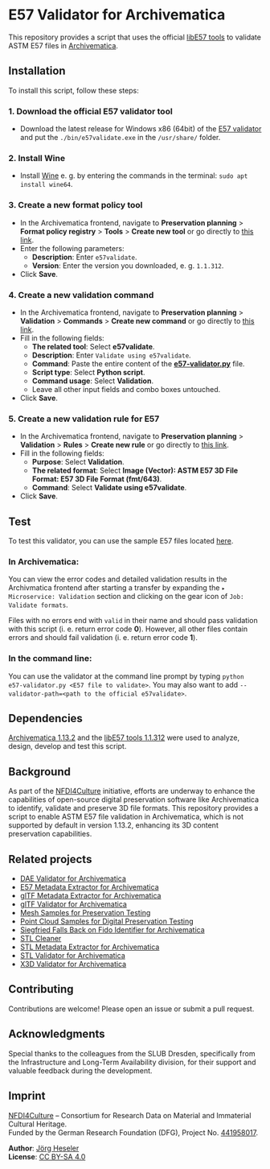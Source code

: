 # E57 Validator for Archivematica

This repository provides a script that uses the official [libE57 tools](http://www.libe57.org/download.html) to validate ASTM E57 files in [Archivematica](https://www.archivematica.org/).

## Installation

To install this script, follow these steps:

### 1. Download the official E57 validator tool

- Download the latest release for Windows x86 (64bit) of the [E57 validator](http://www.libe57.org/download.html) and put the `./bin/e57validate.exe` in the `/usr/share/` folder.

### 2. Install Wine

- Install [Wine](https://www.winehq.org/) e. g. by entering the commands in the terminal: `sudo apt install wine64`.

### 3. Create a new format policy tool

- In the Archivematica frontend, navigate to **Preservation planning** > **Format policy registry** > **Tools** > **Create new tool** or go directly to [this link](http://10.10.10.20/fpr/fptool/create/).
- Enter the following parameters:
  - **Description**: Enter `e57validate`.
  - **Version**: Enter the version you downloaded, e. g. `1.1.312`.
- Click **Save**.

### 4. Create a new validation command

- In the Archivematica frontend, navigate to **Preservation planning** > **Validation** > **Commands** > **Create new command** or go directly to [this link](http://10.10.10.20/fpr/fpcommand/create/).
- Fill in the following fields:
  - **The related tool**: Select **e57validate**.
  - **Description**: Enter `Validate using e57validate`.
  - **Command**: Paste the entire content of the [**e57-validator.py**](./src/e57-validator.py) file.
  - **Script type**: Select **Python script**.
  - **Command usage**: Select **Validation**.
  - Leave all other input fields and combo boxes untouched.
- Click **Save**.

### 5. Create a new validation rule for E57

- In the Archivematica frontend, navigate to **Preservation planning** > **Validation** > **Rules** > **Create new rule** or go directly to [this link](http://10.10.10.20/fpr/fprule/create/).
- Fill in the following fields:
  - **Purpose**: Select **Validation**.
  - **The related format**: Select **Image (Vector): ASTM E57 3D File Format: E57 3D File Format (fmt/643)**.
  - **Command**: Select **Validate using e57validate**.
- Click **Save**.

## Test

To test this validator, you can use the sample E57 files located [here](https://github.com/JoergHeseler/point-cloud-samples-for-preservation-testing/tree/main/e57).

### In Archivematica:

You can view the error codes and detailed validation results in the Archivmatica frontend after starting a transfer by expanding the `▸ Microservice: Validation` section and clicking on the gear icon of `Job: Validate formats`.

Files with no errors end with `valid` in their name and should pass validation with this script (i. e. return error code **0**). However, all other files contain errors and should fail validation (i. e. return error code **1**).

### In the command line:

You can use the validator at the command line prompt by typing `python e57-validator.py <E57 file to validate>`. You may also want to add `--validator-path=<path to the official e57validate>`.

## Dependencies

[Archivematica 1.13.2](https://github.com/artefactual/archivematica/releases/tag/v1.13.2) and the [libE57 tools 1.1.312](http://www.libe57.org/download.html) were used to analyze, design, develop and test this script.

## Background

As part of the [NFDI4Culture](https://nfdi4culture.de/) initiative, efforts are underway to enhance the capabilities of open-source digital preservation software like Archivematica to identify, validate and preserve 3D file formats. This repository provides a script to enable ASTM E57 file validation in Archivematica, which is not supported by default in version 1.13.2, enhancing its 3D content preservation capabilities.

## Related projects

- [DAE Validator for Archivematica](https://github.com/JoergHeseler/dae-validator-for-archivematica)
- [E57 Metadata Extractor for Archivematica](https://github.com/JoergHeseler/e57-metadata-extractor-for-archivematica)
- [glTF Metadata Extractor for Archivematica](https://github.com/JoergHeseler/gltf-metadata-extractor-for-archivematica)
- [glTF Validator for Archivematica](https://github.com/JoergHeseler/gltf-validator-for-archivematica)
- [Mesh Samples for Preservation Testing](https://github.com/JoergHeseler/mesh-samples-for-preservation-testing)
- [Point Cloud Samples for Digital Preservation Testing](https://github.com/JoergHeseler/point-cloud-samples-for-preservation-testing)
- [Siegfried Falls Back on Fido Identifier for Archivematica](https://github.com/JoergHeseler/siegfried-falls-back-on-fido-identifier-for-archivematica)
- [STL Cleaner](https://github.com/JoergHeseler/stl-cleaner)
- [STL Metadata Extractor for Archivematica](https://github.com/JoergHeseler/stl-metadata-extractor-for-archivematica)
- [STL Validator for Archivematica](https://github.com/JoergHeseler/stl-validator-for-archivematica)
- [X3D Validator for Archivematica](https://github.com/JoergHeseler/x3d-validator-for-archivematica)

## Contributing

Contributions are welcome! Please open an issue or submit a pull request.

## Acknowledgments

Special thanks to the colleagues from the SLUB Dresden, specifically from the Infrastructure and Long-Term Availability division, for their support and valuable feedback during the development.

## Imprint

[NFDI4Culture](https://nfdi4culture.de/) – Consortium for Research Data on Material and Immaterial Cultural Heritage.  
Funded by the German Research Foundation (DFG), Project No. [441958017](https://gepris.dfg.de/gepris/projekt/441958017).

**Author**: [Jörg Heseler](https://orcid.org/0000-0002-1497-627X)  
**License**: [CC BY-SA 4.0](https://creativecommons.org/licenses/by-sa/4.0/)
